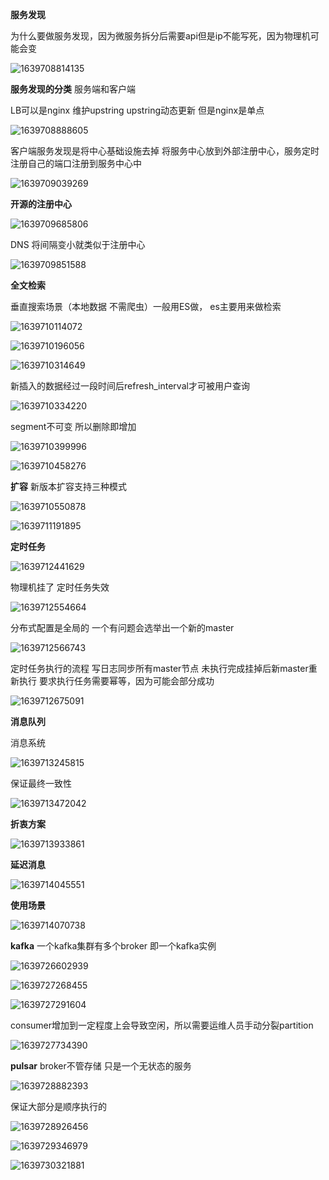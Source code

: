 **服务发现**

为什么要做服务发现，因为微服务拆分后需要api但是ip不能写死，因为物理机可能会变

![1639708814135](F:\markdown笔记\Go高级工程师实战\image\1639708814135.png)

**服务发现的分类** 服务端和客户端

LB可以是nginx 维护upstring upstring动态更新 但是nginx是单点

![1639708888605](F:\markdown笔记\Go高级工程师实战\image\1639708888605.png)

客户端服务发现是将中心基础设施去掉 将服务中心放到外部注册中心，服务定时注册自己的端口注册到服务中心中

![1639709039269](F:\markdown笔记\Go高级工程师实战\image\1639709039269.png)

**开源的注册中心**

![1639709685806](F:\markdown笔记\Go高级工程师实战\image\1639709685806.png)

DNS 将间隔变小就类似于注册中心

![1639709851588](F:\markdown笔记\Go高级工程师实战\image\1639709851588.png)

**全文检索** 

垂直搜索场景（本地数据 不需爬虫）一般用ES做， es主要用来做检索

![1639710114072](F:\markdown笔记\Go高级工程师实战\image\1639710114072.png)

![1639710196056](F:\markdown笔记\Go高级工程师实战\image\1639710196056.png)

![1639710314649](F:\markdown笔记\Go高级工程师实战\image\1639710314649.png)

新插入的数据经过一段时间后refresh_interval才可被用户查询

![1639710334220](F:\markdown笔记\Go高级工程师实战\image\1639710334220.png)

segment不可变 所以删除即增加

![1639710399996](F:\markdown笔记\Go高级工程师实战\image\1639710399996.png)

![1639710458276](F:\markdown笔记\Go高级工程师实战\image\1639710458276.png)

**扩容** 新版本扩容支持三种模式

![1639710550878](F:\markdown笔记\Go高级工程师实战\image\1639710550878.png)

![1639711191895](F:\markdown笔记\Go高级工程师实战\image\1639711191895.png)

**定时任务**

![1639712441629](F:\markdown笔记\Go高级工程师实战\image\1639712441629.png)

物理机挂了 定时任务失效

![1639712554664](F:\markdown笔记\Go高级工程师实战\image\1639712554664.png)

分布式配置是全局的 一个有问题会选举出一个新的master

![1639712566743](F:\markdown笔记\Go高级工程师实战\image\1639712566743.png)

定时任务执行的流程 写日志同步所有master节点 未执行完成挂掉后新master重新执行 要求执行任务需要幂等，因为可能会部分成功

![1639712675091](F:\markdown笔记\Go高级工程师实战\image\1639712675091.png)

**消息队列**

消息系统

![1639713245815](F:\markdown笔记\Go高级工程师实战\image\1639713245815.png)

保证最终一致性

![1639713472042](F:\markdown笔记\Go高级工程师实战\image\1639713472042.png)

**折衷方案**

![1639713933861](F:\markdown笔记\Go高级工程师实战\image\1639713933861.png)

**延迟消息**

![1639714045551](F:\markdown笔记\Go高级工程师实战\image\1639714045551.png)

**使用场景**

![1639714070738](F:\markdown笔记\Go高级工程师实战\image\1639714070738.png)

**kafka** 一个kafka集群有多个broker 即一个kafka实例

![1639726602939](F:\markdown笔记\Go高级工程师实战\image\1639726602939.png)

![1639727268455](F:\markdown笔记\Go高级工程师实战\image\1639727268455.png)

![1639727291604](F:\markdown笔记\Go高级工程师实战\image\1639727291604.png)

consumer增加到一定程度上会导致空闲，所以需要运维人员手动分裂partition

![1639727734390](F:\markdown笔记\Go高级工程师实战\image\1639727734390.png)

**pulsar** broker不管存储 只是一个无状态的服务

![1639728882393](F:\markdown笔记\Go高级工程师实战\image\1639728882393.png)

保证大部分是顺序执行的

![1639728926456](F:\markdown笔记\Go高级工程师实战\image\1639728926456.png)

![1639729346979](F:\markdown笔记\Go高级工程师实战\image\1639729346979.png)

![1639730321881](F:\markdown笔记\Go高级工程师实战\image\1639730321881.png)

​	